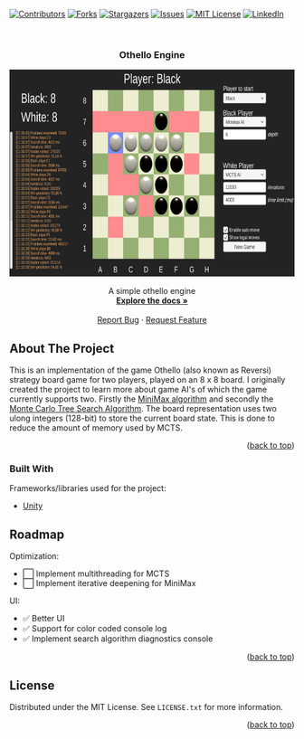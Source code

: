 <div id="top"></div>

[![Contributors][contributors-shield]][contributors-url]
[![Forks][forks-shield]][forks-url]
[![Stargazers][stars-shield]][stars-url]
[![Issues][issues-shield]][issues-url]
[![MIT License][license-shield]][license-url]
[![LinkedIn][linkedin-shield]][linkedin-url]

<!-- PROJECT LOGO -->
<br />
<div align="center">

<h3 align="center">Othello Engine</h3>
  <a href="https://github.com/chrkj/OthelloEngine">
    <img src="/Example.png" width="700" height="366">
  </a>
  <p align="center">
    A simple othello engine
    <br />
    <a href="https://github.com/chrkj/OthelloEngine"><strong>Explore the docs »</strong></a>
    <br />
    <br />
    <a href="https://github.com/chrkj/OthelloEngine/issues">Report Bug</a>
    ·
    <a href="https://github.com/chrkj/OthelloEngine/issues">Request Feature</a>
  </p>
</div>

<!-- ABOUT THE PROJECT -->
## About The Project
This is an implementation of the game Othello (also known as Reversi) strategy board game for two players, played on an 8 x 8 board.
I originally created the project to learn more about game AI's of which the game currently supports two.
Firstly the [MiniMax algorithm](https://en.wikipedia.org/wiki/Minimax) and secondly the [Monte Carlo Tree Search Algorithm](https://en.wikipedia.org/wiki/Monte_Carlo_tree_search). The board representation uses two ulong integers (128-bit) to store the current board state. This is done to reduce the amount of memory used by MCTS.
<p align="right">(<a href="#top">back to top</a>)</p>


### Built With

Frameworks/libraries used for the project:

* [Unity](https://unity.com/)

<!-- ROADMAP -->
## Roadmap

Optimization:
- ⬜ Implement multithreading for MCTS
- ⬜ Implement iterative deepening for MiniMax

UI:
- ✅ Better UI
- ✅ Support for color coded console log
- ✅ Implement search algorithm diagnostics console

<p align="right">(<a href="#top">back to top</a>)</p>

<!-- LICENSE -->
## License

Distributed under the MIT License. See `LICENSE.txt` for more information.

<p align="right">(<a href="#top">back to top</a>)</p>

<!-- MARKDOWN LINKS & IMAGES -->
[contributors-shield]: https://img.shields.io/github/contributors/chrkj/OthelloEngine.svg?style=for-the-badge
[contributors-url]: https://github.com/chrkj/OthelloEngine/graphs/contributors

[forks-shield]: https://img.shields.io/github/forks/chrkj/OthelloEngine.svg?style=for-the-badge
[forks-url]: https://github.com/chrkj/OthelloEngine/network/members

[stars-shield]: https://img.shields.io/github/stars/chrkj/OthelloEngine.svg?style=for-the-badge
[stars-url]: https://github.com/chrkj/OthelloEngine/stargazers

[issues-shield]: https://img.shields.io/github/issues/chrkj/OthelloEngine.svg?style=for-the-badge
[issues-url]: https://github.com/chrkj/OthelloEngine/issues

[license-shield]: https://img.shields.io/github/license/chrkj/OthelloEngine.svg?style=for-the-badge&
[license-url]: https://github.com/chrkj/OthelloEngine/blob/master/LICENSE


[linkedin-shield]: https://img.shields.io/badge/-LinkedIn-black.svg?style=for-the-badge&logo=linkedin&colorB=555
[linkedin-url]: https://www.linkedin.com/in/christian-kjaer/

